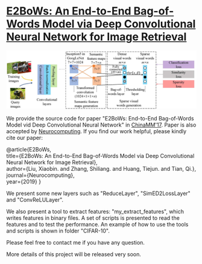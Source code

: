 # [E2BoWs: An End-to-End Bag-of-Words Model via Deep Convolutional Neural Network for Image Retrieval](https://www.sciencedirect.com/science/article/pii/S0925231219309105?via%3Dihub)

![](neurocomputing.jpg)

We provide the source code for paper "E2BoWs: End-to-End Bag-of-Words Model vid Deep Convolutional Neural Network" in [ChinaMM'17](https://arxiv.org/abs/1709.05903). Paper is also accepted by [Neurocomputing](https://www.sciencedirect.com/science/article/pii/S0925231219309105?via%3Dihub). If you find our work helpful, please kindly cite our paper:

@article{E2BoWs,  
  title={E2BoWs: An End-to-End Bag-of-Words Model via Deep Convolutional Neural Network for Image Retrieval},    
  author={Liu, Xiaobin. and Zhang, Shiliang. and Huang, Tiejun. and Tian, Qi.},    
  journal={Neurocomputing},    
  year={2019}
}

We present some new layers such as "ReduceLayer", "SimED2LossLayer" and "ConvReLULayer".

We also present a tool to extract features: "my_extract_features", which writes features in binary files. A set of scripts is presented to read the features and to test the performance. An example of how to use the tools and scripts is shown in folder "CIFAR-10".

Please feel free to contact me if you have any question. 

More details of this project will be released very soon.
